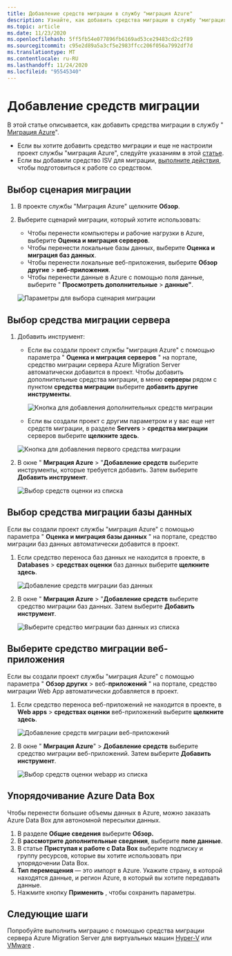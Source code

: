 ```yaml
---
title: Добавление средств миграции в службу "миграция Azure"
description: Узнайте, как добавить средства миграции в службу "миграция Azure".
ms.topic: article
ms.date: 11/23/2020
ms.openlocfilehash: 5ff5fb54e077896fb6169ad53ce29483cd2c2f89
ms.sourcegitcommit: c95e2d89a5a3cf5e2983ffcc206f056a7992df7d
ms.translationtype: MT
ms.contentlocale: ru-RU
ms.lasthandoff: 11/24/2020
ms.locfileid: "95545340"
---
```

# <a name="add-migration-tools"></a>Добавление средств миграции

В этой статье описывается, как добавить средства миграции в службу " [Миграция Azure](./migrate-services-overview.md)".

- Если вы хотите добавить средство миграции и еще не настроили проект службы "миграция Azure", следуйте указаниям в этой [статье](create-manage-projects.md).
- Если вы добавили средство ISV для миграции, [выполните действия](prepare-isv-movere.md), чтобы подготовиться к работе со средством.

## <a name="select-a-migration-scenario"></a>Выбор сценария миграции

1. В проекте службы "Миграция Azure" щелкните **Обзор**.
2. Выберите сценарий миграции, который хотите использовать:

    - Чтобы перенести компьютеры и рабочие нагрузки в Azure, выберите **Оценка и миграция серверов**.
    - Чтобы перенести локальные базы данных, выберите **Оценка и миграция баз данных**.
    - Чтобы перенести локальные веб-приложения, выберите **Обзор другие**  >  **веб-приложения**.
    - Чтобы перенести данные в Azure с помощью поля данные, выберите " **Просмотреть дополнительные**  >  **данные"**.

    ![Параметры для выбора сценария миграции](./media/how-to-migrate/migrate-scenario.png)


## <a name="select-a-server-migration-tool"></a>Выбор средства миграции сервера

1. Добавить инструмент:

    - Если вы создали проект службы "миграция Azure" с помощью параметра " **Оценка и миграция серверов** " на портале, средство миграции сервера Azure Migration Server автоматически добавится в проект. Чтобы добавить дополнительные средства миграции, в меню **серверы** рядом с пунктом **средства миграции** выберите **добавить другие инструменты**.
    
         ![Кнопка для добавления дополнительных средств миграции](./media/how-to-migrate/add-migration-tools.png)

    - Если вы создали проект с другим параметром и у вас еще нет средств миграции, в разделе **Servers**  >  **средства миграции** серверов выберите **щелкните здесь**.

    ![Кнопка для добавления первого средства миграции](./media/how-to-migrate/no-migration-tool.png)

2. В окне " **Миграция Azure**  >  "**Добавление средств** выберите инструменты, которые требуется добавить. Затем выберите **Добавить инструмент**.

    ![Выбор средств оценки из списка](./media/how-to-migrate/select-migration-tool.png)


## <a name="select-a-database-migration-tool"></a>Выбор средства миграции базы данных

Если вы создали проект службы "миграция Azure" с помощью параметра " **Оценка и миграция базы данных** " на портале, средство миграции баз данных автоматически добавится в проект. 

1. Если средство переноса баз данных не находится в проекте, в **Databases**  >  **средствах оценки** баз данных выберите **щелкните здесь**.
    
    ![Добавление средств миграции баз данных](./media/how-to-migrate/no-database-migration-tool.png)


2. В окне " **Миграция Azure**  >  "**Добавление средств** выберите средство миграции баз данных. Затем выберите **Добавить инструмент**.

    ![Выберите средство миграции баз данных из списка](./media/how-to-migrate/select-database-migration-tool.png)

    

## <a name="select-a-web-app-migration-tool"></a>Выберите средство миграции веб-приложения

Если вы создали проект службы "миграция Azure" с помощью параметра " **Обзор других**  >  веб-**приложений** " на портале, средство миграции Web App автоматически добавляется в проект. 

1. Если средство переноса веб-приложений не находится в проекте, в **Web apps**  >  **средствах оценки** веб-приложений выберите **щелкните здесь**.

    ![Добавление средств миграции веб-приложений](./media/how-to-migrate/no-web-app-migration-tool.png)
 

2. В окне " **Миграция Azure**"  >  **Добавление средств** выберите средство миграции веб-приложений. Затем выберите **Добавить инструмент**.

    ![Выбор средств оценки webapp из списка](./media/how-to-migrate/select-web-app-migration-tool.png)


## <a name="order-an-azure-data-box"></a>Упорядочивание Azure Data Box

Чтобы перенести большие объемы данных в Azure, можно заказать Azure Data Box для автономной пересылки данных.

1. В разделе **Общие сведения** выберите **Обзор.**
2. В **рассмотрите дополнительные сведения**, выберите **поле данные**.
3. В статье **Приступая к работе с Data Box** выберите подписку и группу ресурсов, которые вы хотите использовать при упорядочении Data Box.
4. **Тип перемещения** — это импорт в Azure. Укажите страну, в которой находятся данные, и регион Azure, в который вы хотите передавать данные. 
5. Нажмите кнопку **Применить** , чтобы сохранить параметры.

## <a name="next-steps"></a>Следующие шаги

Попробуйте выполнить миграцию с помощью средства миграции сервера Azure Migration Server для виртуальных машин [Hyper-V](tutorial-migrate-hyper-v.md) или [VMware](tutorial-migrate-vmware.md) .
